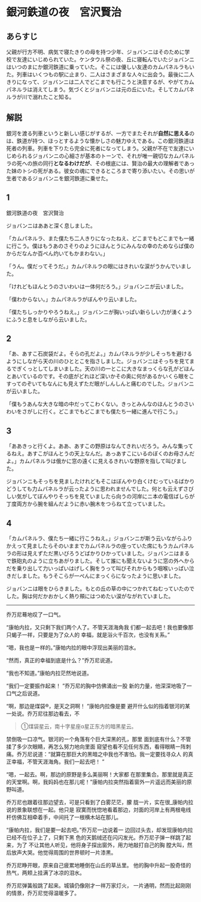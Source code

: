 # 銀河鉄道の夜　宮沢賢治

## あらすじ

父親が行方不明、病気で寝たきりの母を持つ少年、ジョバンニはそのために学校で友達にいじめられていた。ケンタウル祭の夜、丘に寝転んでいたジョバンニはいつのまにか銀河鉄道に乗っていた。そこには優しい友達のカムパネルラもいた。列車はいくつもの駅に止まり、二人はさまざまな人々に出会う。最後に二人きりになって、ジョバンニは二人でどこまでも行こうと決意するが、やがてカムパネルラは消えてしまう。気づくとジョバンニは元の丘にいた。そしてカムパネルラが川で溺れたこと知る。

## 解説

銀河を渡る列車というと新しい感じがするが、一方でまたそれが**自然に思える**のは、鉄道が持つ、ほっとするような懐かしさの魅力ゆえである。この銀河鉄道は死者の列車。列車を下りたら完全に死者になってしまう。父親が不在で友達にいじめられるジョバンニの心細さが基本のトーンで、それが唯一親切なカムパネルラの死への旅の同行**となるわけだが**、その根底には、賢治の最大の理解者であった妹のトシの死がある。彼女の魂にできるところまで寄り添いたい。その思いが生者であるジョバンニを銀河鉄道に乗せた。

## 1

銀河鉄道の夜　宮沢賢治

ジョバンニはああと深く息しました。

「カムパネルラ、また僕たち二人きりになったねえ、どこまでもどこまでも一緒に行こう。僕はもうあのさそりのようにほんとうにみんなの幸のためならば僕のからだなんか百ぺん灼いてもかまわない。」

「うん。僕だってそうだ。」カムパネルラの眼にはきれいな涙がうかんでいました。

「けれどもほんとうのさいわいは一体何だろう。」ジョバンニが云いました。

「僕わからない。」カムパネルラがぼんやり云いました。

「僕たちしっかりやろうねえ。」ジョバンニが胸いっぱい新らしい力が湧くようにふうと息をしながら云いました。

## 2

「あ、あすこ石炭袋だよ。そらの孔だよ。」カムパネルラが少しそっちを避けるようにしながら天の川のひととこを指さしました。ジョバンニはそっちを見てまるでぎくっとしてしまいました。天の川の一とこに大きなまっくらな孔がどほんとあいているのです。その底がどれほど深いかその奥に何があるかいくら眼をこすってのぞいてもなんにも見えずただ眼がしんしんと痛むのでした。ジョバンニが云いました。

「僕もうあんな大きな暗の中だってこわくない。きっとみんなのほんとうのさいわいをさがしに行く。どこまでもどこまでも僕たち一緒に進んで行こう。」

## 3

「ああきっと行くよ。ああ、あすこの野原はなんてきれいだろう。みんな集ってるねえ。あすこがほんとうの天上なんだ。あっあすこにいるのぼくのお母さんだよ。」カムパネルラは俄かに窓の遠くに見えるきれいな野原を指して叫びました。

ジョバンニもそっちを見ましたけれどもそこはぼんやり白くけむっているばかりどうしても力ムパネルラが云ったように思われませんでした。何とも云えずさびしい気がしてぼんやりそっちを見ていましたら向うの河岸にニ本の電信ばしらが丁度両方から腕を組んだように赤い腕木をつらねて立っていました。

## 4

「カムパネルラ、僕たち一緒に行こうねえ。」ジョバンニが斯う云いながらふりかえって見ましたらそのいままでカムパネルラの座っていた席にもうカムパネルラの形は見えずただ黒いびろうどばかりひかっていました。ジョバンニはまるで鉄砲丸のように立ちあがりました。そして誰にも聞えないように窓の外へからだを乗り出して力いっぱいはげしく胸をうって叫びそれからもう咽喉いっぱい泣きだしました。もうそこらが一ぺんにまっくらになったように思いました。

ジョバンニは眼をひらきました。もとの丘の草の中につかれてねむっていたのでした。胸は何だかおかしく熱り頰にはつめたい涙がながれていました。

---------------

乔万尼蓦地叹了一口气。

“康帕内拉，又只剩下我们两个人了。不管天涯海角我 们都一起去吧！我也要像那只蝎子一祥，只要是为了众人的 幸福，就是浴火千百次，也没有关系。”

“嗯，我也是ー样的。”康帕内拉的眼中浮现出美丽的泪水。

“然而，真正的幸福到底是什么？”乔万尼说道。

“我也不知道。”康帕内拉茫然地说道。

“我们一定要振作起来！ ”乔万尼的胸中仿佛涌出一股 新的力量，他深深地吸了一口气之后说道。

“啊，那边是煤袋®，是天之洞啊！ ”康帕内拉像是要 避开什么似的指着银河的某一处说。乔万尼往那边看去，不

> ①煤袋星云，南十字星座α星正东方的暗黑星云。

禁倒吸一口凉气。银河的ー个角落有个巨大深黑的孔，那里 面到底有什么？不管揉了多少次眼睛，再怎么努力地向里面 窥望也看不见任何东西，看得眼睛ー阵刺痛。乔万尼说道：“就算在那巨大的黑暗之中我也不害怕。我一定要找寻众人 的真正幸福，不管天涯海角。我们一起去吧！ ”

“嗯，一起去。啊，那边的原野是多么美丽啊！大家都 在那里集合。那里就是真正的天堂啊。啊，我妈妈也在那儿呢！”康帕内拉突然指着窗外一片遥远而美丽的原野叫道。

乔万尼也跟着往那边望去，可是只看到了白雾茫茫，朦 胧一片，实在很_康帕内拉说的景象联想在一起。他只是 寂寞而恍惚地看着那边，対面的河岸上有两根电线杆仿佛互相牵着手，中间托了一根横木站在那儿。

“康帕内拉，我们是要一起去吧。”乔万尼一边说着一 边回过头去，却发现康帕内拉已经不在位子上了，只剩下黑 色的天鹅绒还在闪闪发光。乔万尼子弹ー样跳了起来，为了 不让其他人听见，他将身子探出窗外，用力地敲打自己的胸 膛大叫，然后放声大哭。他觉得周围的世界顿时一片漆黒。

乔万尼睁开眼，原来自己疲累地睡倒在山丘的草丛里。 他的胸中升起一股奇怪的热气，两颊上挂满了冰凉的泪水。

乔万尼弹簧般跳了起来。城镇仍像刚才一祥万家灯火， 一片通明，然而比起刚刚的情景，乔万尼觉得温暖多了。
